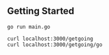 ## Getting Started
```
go run main.go

curl localhost:3000/getgoing
curl localhost:3000/getgoing/go
```